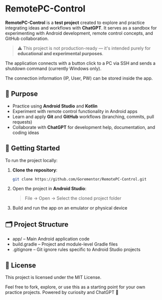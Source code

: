 # RemotePC-Control

**RemotePC-Control** is a **test project** created to explore and practice integrating ideas and workflows with **ChatGPT**. It serves as a sandbox for experimenting with Android development, remote control concepts, and GitHub collaboration.

> ⚠️ This project is not production-ready — it's intended purely for **educational and experimental purposes**.

The application connects with a button click to a PC via SSH and sends a shutdown command (currently Windows only).

The connection information (IP, User, PW) can be stored inside the app.

## 🧠 Purpose

- Practice using **Android Studio** and **Kotlin**
- Experiment with remote control functionality in Android apps
- Learn and apply **Git** and **GitHub** workflows (branching, commits, pull requests)
- Collaborate with **ChatGPT** for development help, documentation, and coding ideas

## 🚀 Getting Started

To run the project locally:

1. **Clone the repository**:
   ```bash
   git clone https://github.com/Gorementor/RemotePC-Control.git
2. Open the project in **Android Studio**:
   > File → Open → Select the cloned project folder

3. Build and run the app on an emulator or physical device

## 🗂️ Project Structure
 * app/ – Main Android application code
 * build.gradle – Project and module-level Gradle files
 * .gitignore – Git ignore rules specific to Android Studio projects

## 📄 License
This project is licensed under the MIT License.


Feel free to fork, explore, or use this as a starting point for your own practice projects. Powered by curiosity and ChatGPT 🤖
